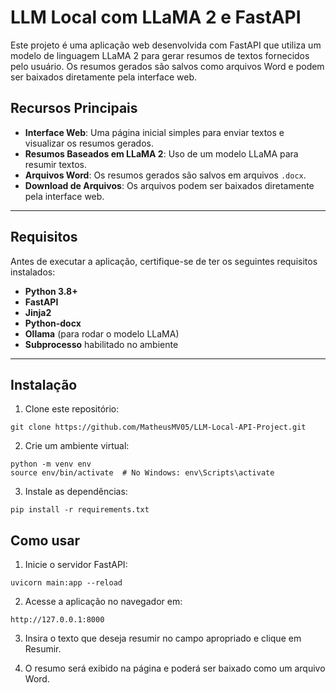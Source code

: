 # LLM Local com LLaMA 2 e FastAPI

Este projeto é uma aplicação web desenvolvida com FastAPI que utiliza um modelo de linguagem LLaMA 2 para gerar resumos de textos fornecidos pelo usuário. Os resumos gerados são salvos como arquivos Word e podem ser baixados diretamente pela interface web.

## Recursos Principais

- **Interface Web**: Uma página inicial simples para enviar textos e visualizar os resumos gerados.
- **Resumos Baseados em LLaMA 2**: Uso de um modelo LLaMA para resumir textos.
- **Arquivos Word**: Os resumos gerados são salvos em arquivos `.docx`.
- **Download de Arquivos**: Os arquivos podem ser baixados diretamente pela interface web.

---

## Requisitos

Antes de executar a aplicação, certifique-se de ter os seguintes requisitos instalados:

- **Python 3.8+**
- **FastAPI**
- **Jinja2**
- **Python-docx**
- **Ollama** (para rodar o modelo LLaMA)
- **Subprocesso** habilitado no ambiente

---

## Instalação

1. Clone este repositório:
```
git clone https://github.com/MatheusMV05/LLM-Local-API-Project.git
```
2. Crie um ambiente virtual:
```
python -m venv env
source env/bin/activate  # No Windows: env\Scripts\activate
```
3. Instale as dependências:
```
pip install -r requirements.txt
```
## Como usar

1. Inicie o servidor FastAPI:
```
uvicorn main:app --reload
```
2. Acesse a aplicação no navegador em:
```
http://127.0.0.1:8000
```
3. Insira o texto que deseja resumir no campo apropriado e clique em Resumir.

4. O resumo será exibido na página e poderá ser baixado como um arquivo Word.


   


   
   

